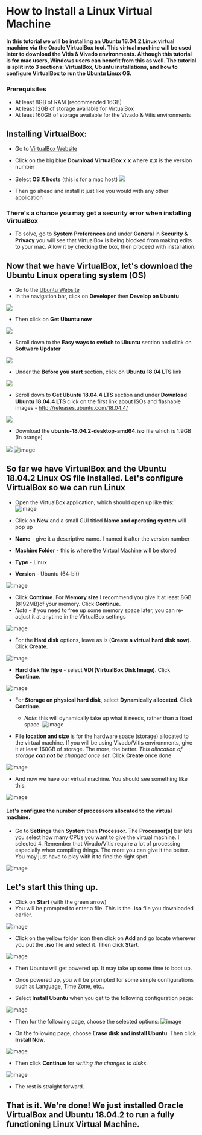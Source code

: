 
# How to Install a Linux Virtual Machine 
#### In this tutorial we will be installing an Ubuntu 18.04.2 Linux virtual machine via the Oracle VirtualBox tool. This virtual machine will be used later to download the Vitis & Vivado environments. Although this tutorial is for mac users, Windows users can benefit from this as well. The tutorial is split into 3 sections: VirtualBox, Ubuntu installations, and how to configure VirtualBox to run the Ubuntu Linux OS.

### Prerequisites
* At least 8GB of RAM (recommended 16GB)
* At least 12GB of storage available for VirtualBox
* At least 160GB of storage available for the Vivado & Vitis environments


## Installing VirtualBox:
* Go to [VirtualBox Website](https://www.virtualbox.org/)
* Click on the big blue **Download VirtualBox x.x** where **x.x** is the version number
* Select **OS X hosts** (this is for a mac host)
![](virtalboxdownload.jpg)


* Then go ahead and install it just like you would with any other application


### There's a chance you may get a security error when installing VirtualBox
  * To solve, go to **System Preferences** and under **General** in **Security & Privacy** you will see that VirtualBox is being blocked from making edits to your  mac. Allow it by checking the box, then proceed with installation.



## Now that we have VirtualBox, let's download the Ubuntu Linux operating system (OS)
* Go to the [Ubuntu Website](https://ubuntu.com/)
* In the navigation bar, click on **Developer** then **Develop on Ubuntu**

![](ubuntu_1.jpg)

* Then click on **Get Ubuntu now**

![](ubuntu_desktop.jpg)

* Scroll down to the **Easy ways to switch to Ubuntu** section and click on **Software Updater**

![](3ways_to_switch.jpg)

* Under the **Before you start** section, click on **Ubuntu 18.04 LTS** link

![](before_you_start.jpg)

* Scroll down to **Get Ubuntu 18.04.4 LTS** section and under **Download Ubuntu 18.04.4 LTS** click on the first link about ISOs and flashable images - http://releases.ubuntu.com/18.04.4/

![](ubuntu_versions.jpg)

* Download the **ubuntu-18.04.2-desktop-amd64.iso** file which is 1.9GB (In orange)

![](ubuntu_desktopamd64.jpg)
![image](https://user-images.githubusercontent.com/49121005/109455410-2c8c5780-7a1c-11eb-915f-8d15d1d6e950.png)



## So far we have VirtualBox and the Ubuntu 18.04.2 Linux OS file installed. Let's configure VirtualBox so we can run Linux

* Open the VirtualBox application, which should open up like this:
![image](https://user-images.githubusercontent.com/49121005/109455782-f7343980-7a1c-11eb-9453-4233420c1bfa.png)

* Click on **New** and a small GUI titled **Name and operating system** will pop up
 * **Name** - give it a descriptive name. I named it after the version number
 * **Machine Folder** - this is where the Virtual Machine will be stored
 * **Type** - Linux
 * **Version** - Ubuntu (64-bit)
 
![image](https://user-images.githubusercontent.com/49121005/109456021-89d4d880-7a1d-11eb-9565-d2a9301eb87c.png)

* Click **Continue**. For **Memory size** I recommend you give it at least 8GB (8192MB)of your memory. Click **Continue**.
 * *Note* - if you need to free up some memory space later, you can re-adjust it at anytime in the VirtualBox settings

![image](https://user-images.githubusercontent.com/49121005/109456783-28156e00-7a1f-11eb-92ea-7b5d502b673e.png)

* For the **Hard disk** options, leave as is (**Create a virtual hard disk now**). Click **Create**.

![image](https://user-images.githubusercontent.com/49121005/109456902-6743bf00-7a1f-11eb-9cd6-ff95e91fcc65.png)

* **Hard disk file type** - select **VDI (VirtualBox Disk Image)**. Click **Continue**.

![image](https://user-images.githubusercontent.com/49121005/109457333-4b8ce880-7a20-11eb-9377-6adcb698e29c.png)

* For **Storage on physical hard disk**, select **Dynamically allocated**. Click **Continue**.
  * *Note*: this will dynamically take up what it needs, rather than a fixed space.
![image](https://user-images.githubusercontent.com/49121005/109457936-73c91700-7a21-11eb-9d76-cd7143a60a05.png)


* **File location and size** is for the hardware space (storage) allocated to the virtual machine. If you will be using Vivado/Vitis environments, give it at least 160GB of storage. The more, the better. *This allocation of storage **can not** be changed once set*. Click **Create** once done

![image](https://user-images.githubusercontent.com/49121005/109457827-3b293d80-7a21-11eb-9435-8250b0237454.png)

* And now we have our virtual machine. You should see something like this:
 
![image](https://user-images.githubusercontent.com/49121005/109458639-cbb44d80-7a22-11eb-844a-fe7bc4415d2e.png)

#### Let's configure the number of processors allocated to the virtual machine. 
* Go to **Settings** then **System** then **Processor**. The **Processor(s)** bar lets you select how many CPUs you want to give the virtual machine. I selected 4. Remember that Vivado/Vitis require a lot of processing especially when compiling things. The more you can give it the better. You may just have to play with it to find the right spot.

![image](https://user-images.githubusercontent.com/49121005/109458986-82183280-7a23-11eb-9d52-c0c4685d2573.png)

## Let's start this thing up.
* Click on **Start** (with the green arrow)
* You will be prompted to enter a file. This is the **.iso** file you downloaded earlier.

![image](https://user-images.githubusercontent.com/49121005/109459362-3e71f880-7a24-11eb-87e3-e409c2fa6247.png)

* Click on the yellow folder icon then click on **Add** and go locate wherever you put the **.iso** file and select it. Then click **Start**. 

![image](https://user-images.githubusercontent.com/49121005/109459562-a3c5e980-7a24-11eb-96e9-bd9666451aa7.png)

* Then Ubuntu will get powered up. It may take up some time to boot up.
* Once powered up, you will be prompted for some simple configurations such as Language, Time Zone, etc..

* Select **Install Ubuntu** when you get to the following configuration page:

![image](https://user-images.githubusercontent.com/49121005/109459863-38304c00-7a25-11eb-956e-ab26973a7b3d.png)

* Then for the following page, choose the selected options:
![image](https://user-images.githubusercontent.com/49121005/109460041-9eb56a00-7a25-11eb-98b0-4ac6f8926bd3.png)

* On the following page, choose **Erase disk and install Ubuntu**. Then click **Install Now**.

![image](https://user-images.githubusercontent.com/49121005/109460159-c99fbe00-7a25-11eb-8f25-9e4bdbd27884.png)

* Then click **Continue** for *writing the changes to disks*.

![image](https://user-images.githubusercontent.com/49121005/109460639-86921a80-7a26-11eb-89d3-46ed4dc81c5e.png)


* The rest is straight forward.

## That is it. We're done! We just installed Oracle VirtualBox and Ubuntu 18.04.2 to run a fully functioning Linux Virtual Machine.
